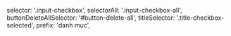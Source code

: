selector: '.input-checkbox',
selectorAll: '.input-checkbox-all',
buttonDeleteAllSelector: '#button-delete-all',
titleSelector: '.title-checkbox-selected',
prefix: 'danh mục',
